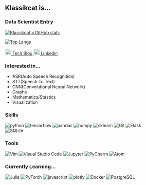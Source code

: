 ## Klassikcat is...

### Data Scientist Entry

[![Klassikcat's GitHub stats](https://github-readme-stats.vercel.app/api?username=klassikcat)](https://github.com/anuraghazra/github-readme-stats)

[![Top Langs](https://github-readme-stats.vercel.app/api/top-langs/?username=klassikcat)](https://github.com/anuraghazra/github-readme-stats)

<a href="https://klassikcat.tistory.com/"><img src="https://blog.kakaocdn.net/dn/YOaV5/btqNCx5i2oI/SN6tL5BkJX7bUjlkUQwoW0/img.png" width=20px> Tech Blog </a>   <a href="https://www.linkedin.com/in/%EC%A0%95%ED%83%9C-%EC%8B%A0-3137781a8/"><img src="https://cdn-icons-png.flaticon.com/512/174/174857.png" width=20px> Linkedin</a> 

### Interested in...
- ASR(Auto Speech Recognition)
- STT(Speech To Text)
- CNN(Convolutional Neural Network)
- Graphs
- Mathematics/Stastics
- Visualization

### Skills
<img alt="python" src ="https://img.shields.io/badge/Python-3776AB.svg?&style=for-the-badge&logo=Python&logoColor=white"/> <img alt="tensorflow" src ="https://img.shields.io/badge/TensorFlow-FF6F00.svg?&style=for-the-badge&logo=TensorFlow&logoColor=white"/> <img alt="pandas" src ="https://img.shields.io/badge/Pandas-150458.svg?&style=for-the-badge&logo=Pandas&logoColor=white"/> <img alt="numpy" src ="https://img.shields.io/badge/NumPy-013243.svg?&style=for-the-badge&logo=NumPy&logoColor=white"/> <img alt="sklearn" src ="https://img.shields.io/badge/scikit_learn-F7931E.svg?&style=for-the-badge&logo=scikit-learn&logoColor=white"/> <img alt="Git" src ="https://img.shields.io/badge/Git-F05032.svg?&style=for-the-badge&logo=Git&logoColor=white"/> <img alt="Flask" src ="https://img.shields.io/badge/Flask-000000.svg?&style=for-the-badge&logo=Flask&logoColor=white"/> <img alt="SQLite" src ="https://img.shields.io/badge/SQLite-003B57.svg?&style=for-the-badge&logo=SQLite&logoColor=white"/>


### Tools
<img alt="Vim" src ="https://img.shields.io/badge/Vim-019733.svg?&style=for-the-badge&logo=Vim&logoColor=white"/> <img alt="Visual Studio Code" src ="https://img.shields.io/badge/Visual_Studio_Code-007ACC.svg?&style=for-the-badge&logo=Visual-Studio-Code&logoColor=white"/> <img alt="Jupyter" src ="https://img.shields.io/badge/Jupyter-F37626.svg?&style=for-the-badge&logo=Jupyter&logoColor=white"/> <img alt="PyCharm" src ="https://img.shields.io/badge/PyCharm-000000.svg?&style=for-the-badge&logo=PyCharm&logoColor=white"/>  <img alt="Atom" src ="https://img.shields.io/badge/Atom-66595C.svg?&style=for-the-badge&logo=Atom&logoColor=white"/>


### Currently Learning...
<img alt="Julia" src ="https://img.shields.io/badge/Julia-9558B2.svg?&style=for-the-badge&logo=Julia&logoColor=white"/> <img alt="PyTorch" src ="https://img.shields.io/badge/PyTorch-EE4C2C.svg?&style=for-the-badge&logo=PyTorch&logoColor=white"/> <img alt="javascript" src ="https://img.shields.io/badge/JavaScript-F7DF1E.svg?&style=for-the-badge&logo=JavaScript&logoColor=black"/> <img alt="plotly" src ="https://img.shields.io/badge/Plotly-3F4F75.svg?&style=for-the-badge&logo=Plotly&logoColor=white"/> <img alt="Docker" src ="https://img.shields.io/badge/Docker-2496ED.svg?&style=for-the-badge&logo=Docker&logoColor=white"/> <img alt="PostgreSQL" src ="https://img.shields.io/badge/PostgreSQL-4169E1.svg?&style=for-the-badge&logo=PostgreSQL&logoColor=white"/>
